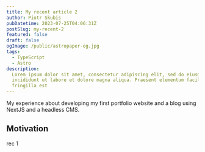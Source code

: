 ```yaml
---
title: My recent article 2
author: Piotr Skubis
pubDatetime: 2023-07-25T04:06:31Z
postSlug: my-recent-2
featured: false
draft: false
ogImage: /public/astropaper-og.jpg
tags:
  - TypeScript
  - Astro
description:
  Lorem ipsum dolor sit amet, consectetur adipiscing elit, sed do eiusmod tempor
  incididunt ut labore et dolore magna aliqua. Praesent elementum facilisis leo vel
  fringilla est
---
```


My experience about developing my first portfolio website and a blog using NextJS and a headless CMS.

## Motivation

rec 1
